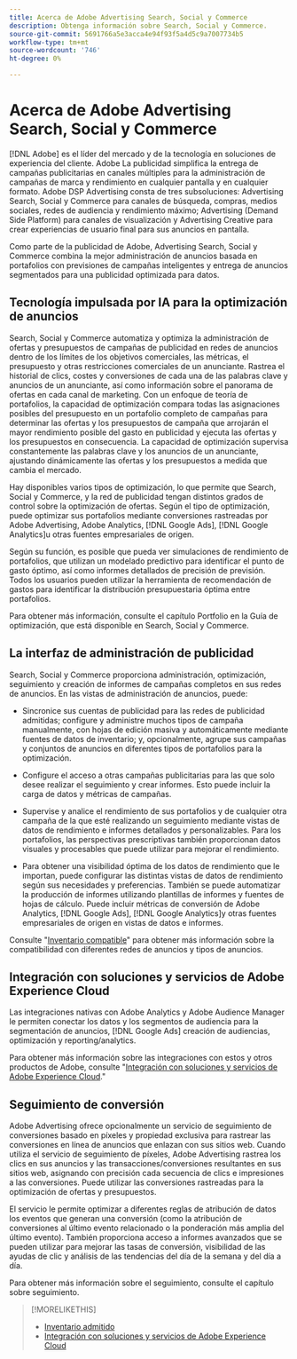 ```yaml
---
title: Acerca de Adobe Advertising Search, Social y Commerce
description: Obtenga información sobre Search, Social y Commerce.
source-git-commit: 5691766a5e3acca4e94f93f5a4d5c9a7007734b5
workflow-type: tm+mt
source-wordcount: '746'
ht-degree: 0%

---
```


# Acerca de Adobe Advertising Search, Social y Commerce

[!DNL Adobe] es el líder del mercado y de la tecnología en soluciones de experiencia del cliente. Adobe La publicidad simplifica la entrega de campañas publicitarias en canales múltiples para la administración de campañas de marca y rendimiento en cualquier pantalla y en cualquier formato. Adobe DSP Advertising consta de tres subsoluciones: Advertising Search, Social y Commerce para canales de búsqueda, compras, medios sociales, redes de audiencia y rendimiento máximo; Advertising (Demand Side Platform) para canales de visualización y Advertising Creative para crear experiencias de usuario final para sus anuncios en pantalla.

Como parte de la publicidad de Adobe, Advertising Search, Social y Commerce combina la mejor administración de anuncios basada en portafolios con previsiones de campañas inteligentes y entrega de anuncios segmentados para una publicidad optimizada para datos.

## Tecnología impulsada por IA para la optimización de anuncios

Search, Social y Commerce automatiza y optimiza la administración de ofertas y presupuestos de campañas de publicidad en redes de anuncios dentro de los límites de los objetivos comerciales, las métricas, el presupuesto y otras restricciones comerciales de un anunciante. Rastrea el historial de clics, costes y conversiones de cada una de las palabras clave y anuncios de un anunciante, así como información sobre el panorama de ofertas en cada canal de marketing. Con un enfoque de teoría de portafolios, la capacidad de optimización compara todas las asignaciones posibles del presupuesto en un portafolio completo de campañas para determinar las ofertas y los presupuestos de campaña que arrojarán el mayor rendimiento posible del gasto en publicidad y ejecuta las ofertas y los presupuestos en consecuencia. La capacidad de optimización supervisa constantemente las palabras clave y los anuncios de un anunciante, ajustando dinámicamente las ofertas y los presupuestos a medida que cambia el mercado.

Hay disponibles varios tipos de optimización, lo que permite que Search, Social y Commerce, y la red de publicidad tengan distintos grados de control sobre la optimización de ofertas. Según el tipo de optimización, puede optimizar sus portafolios mediante conversiones rastreadas por Adobe Advertising, Adobe Analytics, [!DNL Google Ads], [!DNL Google Analytics]u otras fuentes empresariales de origen.

Según su función, es posible que pueda ver simulaciones de rendimiento de portafolios, que utilizan un modelado predictivo para identificar el punto de gasto óptimo, así como informes detallados de precisión de previsión. Todos los usuarios pueden utilizar la herramienta de recomendación de gastos para identificar la distribución presupuestaria óptima entre portafolios.

Para obtener más información, consulte el capítulo Portfolio en la Guía de optimización, que está disponible en Search, Social y Commerce.

## La interfaz de administración de publicidad

Search, Social y Commerce proporciona administración, optimización, seguimiento y creación de informes de campañas completos en sus redes de anuncios. En las vistas de administración de anuncios, puede:

* Sincronice sus cuentas de publicidad para las redes de publicidad admitidas; configure y administre muchos tipos de campaña manualmente, con hojas de edición masiva y automáticamente mediante fuentes de datos de inventario; y, opcionalmente, agrupe sus campañas y conjuntos de anuncios en diferentes tipos de portafolios para la optimización.

* Configure el acceso a otras campañas publicitarias para las que solo desee realizar el seguimiento y crear informes. Esto puede incluir la carga de datos y métricas de campañas.

* Supervise y analice el rendimiento de sus portafolios y de cualquier otra campaña de la que esté realizando un seguimiento mediante vistas de datos de rendimiento e informes detallados y personalizables. Para los portafolios, las perspectivas prescriptivas también proporcionan datos visuales y procesables que puede utilizar para mejorar el rendimiento.

* Para obtener una visibilidad óptima de los datos de rendimiento que le importan, puede configurar las distintas vistas de datos de rendimiento según sus necesidades y preferencias. También se puede automatizar la producción de informes utilizando plantillas de informes y fuentes de hojas de cálculo. Puede incluir métricas de conversión de Adobe Analytics, [!DNL Google Ads], [!DNL Google Analytics]y otras fuentes empresariales de origen en vistas de datos e informes.

Consulte &quot;[Inventario compatible](/help/search-social-commerce/introduction/supported-inventory.md)&quot; para obtener más información sobre la compatibilidad con diferentes redes de anuncios y tipos de anuncios.

## Integración con soluciones y servicios de Adobe Experience Cloud

Las integraciones nativas con Adobe Analytics y Adobe Audience Manager le permiten conectar los datos y los segmentos de audiencia para la segmentación de anuncios, [!DNL Google Ads] creación de audiencias, optimización y reporting/analytics.

Para obtener más información sobre las integraciones con estos y otros productos de Adobe, consulte &quot;[Integración con soluciones y servicios de Adobe Experience Cloud](/help/search-social-commerce/introduction/integrations.md).&quot;

## Seguimiento de conversión

Adobe Advertising ofrece opcionalmente un servicio de seguimiento de conversiones basado en píxeles y propiedad exclusiva para rastrear las conversiones en línea de anuncios que enlazan con sus sitios web. Cuando utiliza el servicio de seguimiento de píxeles, Adobe Advertising rastrea los clics en sus anuncios y las transacciones/conversiones resultantes en sus sitios web, asignando con precisión cada secuencia de clics e impresiones a las conversiones. Puede utilizar las conversiones rastreadas para la optimización de ofertas y presupuestos.

El servicio le permite optimizar a diferentes reglas de atribución de datos los eventos que generan una conversión (como la atribución de conversiones al último evento relacionado o la ponderación más amplia del último evento). También proporciona acceso a informes avanzados que se pueden utilizar para mejorar las tasas de conversión, visibilidad de las ayudas de clic y análisis de las tendencias del día de la semana y del día a día.

Para obtener más información sobre el seguimiento, consulte el capítulo sobre seguimiento.

>[!MORELIKETHIS]
>
>* [Inventario admitido](supported-inventory.md)
>* [Integración con soluciones y servicios de Adobe Experience Cloud](integrations.md)

